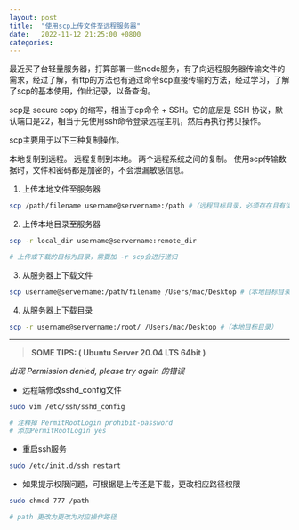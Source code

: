 ```yaml
---
layout: post
title:  "使用scp上传文件至远程服务器"
date:   2022-11-12 21:25:00 +0800
categories: 
---
```


最近买了台轻量服务器，打算部署一些node服务，有了向远程服务器传输文件的需求，经过了解，有ftp的方法也有通过命令scp直接传输的方法，经过学习，了解了scp的基本使用，作此记录，以备查询。

scp是 secure copy 的缩写，相当于cp命令 + SSH。它的底层是 SSH 协议，默认端口是22，相当于先使用ssh命令登录远程主机，然后再执行拷贝操作。

scp主要用于以下三种复制操作。

本地复制到远程。
远程复制到本地。
两个远程系统之间的复制。
使用scp传输数据时，文件和密码都是加密的，不会泄漏敏感信息。

1. 上传本地文件至服务器

```bash
scp /path/filename username@servername:/path #（远程目标目录，必须存在且有读写权限）
```

2. 上传本地目录至服务器

```bash
scp -r local_dir username@servername:remote_dir

# 上传或下载的目标为目录，需要加 -r scp会进行递归
```

3. 从服务器上下载文件

```bash
scp username@servername:/path/filename /Users/mac/Desktop #（本地目标目录）
```

4. 从服务器上下载目录

```bash
scp -r username@servername:/root/ /Users/mac/Desktop #（本地目标目录）
```
---

> **SOME TIPS: ( Ubuntu Server 20.04 LTS 64bit )**

*出现 Permission denied, please try again 的错误*

- 远程端修改sshd_config文件
```bash
sudo vim /etc/ssh/sshd_config

# 注释掉 PermitRootLogin prohibit-password
# 添加PermitRootLogin yes
```
- 重启ssh服务

```bash
sudo /etc/init.d/ssh restart
```

- 如果提示权限问题，可根据是上传还是下载，更改相应路径权限

```bash
sudo chmod 777 /path

# path 更改为更改为对应操作路径
```




